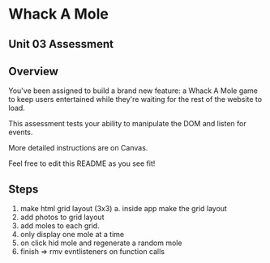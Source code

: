 # Whack A Mole

## Unit 03 Assessment

## Overview

You've been assigned to build a brand new feature: a Whack A Mole game to keep users entertained while they're waiting for the rest of the website to load.

This assessment tests your ability to manipulate the DOM and listen for events.

More detailed instructions are on Canvas.

Feel free to edit this README as you see fit!

## Steps

1. make html grid layout (3x3)
   a. inside app make the grid layout
2. add photos to grid layout
3. add moles to each grid.
4. only display one mole at a time
5. on click hid mole and regenerate a random mole
6. finish => rmv evntlisteners on function calls
